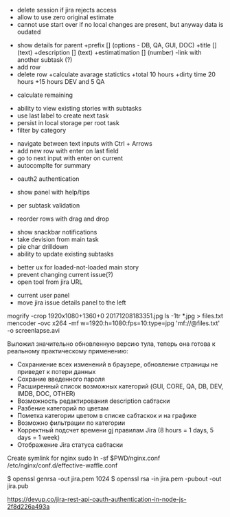 
- delete session if jira rejects access
- allow to use zero original estimate
- cannot use start over if no local changes are present, but anyway data is oudated

+ show details for parent
+prefix [] (options - DB, QA, GUI, DOC)
+title [] (text)
+description [] (text)
+estimatimation [] (number)
-link with another subtask (?)
+ add row
+ delete row
+calculate avarage statictics
+total 10 hours
+dirty time 20 hours
+15 hours DEV and 5 QA
- calculate remaining
+ ability to view existing stories with subtasks
+ use last label to create next task
+ persist in local storage per root task
+ filter by category
- navigate between text inputs with Ctrl + Arrows
- add new row with enter on last field
- go to next input with enter on current
- autocomplte for summary
+ oauth2 authentication
- show panel with help/tips
+ per subtask validation
- reorder rows with drag and drop
+ show snackbar notifications
+ take devision from main task
+ pie char drilldown
+ ability to update existing subtasks
- better ux for loaded-not-loaded main story
- prevent changing current issue(?)
- open tool from jira URL
+ current user panel
+ move jira issue details panel to the left

mogrify -crop 1920x1080+1360+0 20171208183351.jpg
ls -1tr *.jpg > files.txt
mencoder -ovc x264 -mf w=1920:h=1080:fps=10:type=jpg 'mf://@files.txt' -o screenlapse.avi

Выложил значительно обновленную версию тула, теперь она готова к реальному практическому применению:
- Сохраниение всех изменений в браузере, обновление страницы не приведет к потери данных
- Сохрание введенного пароля
- Расширенный список возможных категорий (GUI, CORE, QA, DB, DEV, IMDB, DOC, OTHER)
- Возможность редактирования description сабтаски
- Разбение категорий по цветам
- Пометка категории цветом в списке сабтаскок и на графике
- Возможно фильтрации по категории
- Корректный подсчет времени gj правилам Jira (8 hours = 1 days, 5 days = 1 week)
- Отображение Jira статуса сабтаски


Create symlink for nginx
sudo ln -sf $PWD/nginx.conf /etc/nginx/conf.d/effective-waffle.conf

$ openssl genrsa -out jira.pem 1024
$ openssl rsa -in jira.pem -pubout -out jira.pub

https://devup.co/jira-rest-api-oauth-authentication-in-node-js-2f8d226a493a
